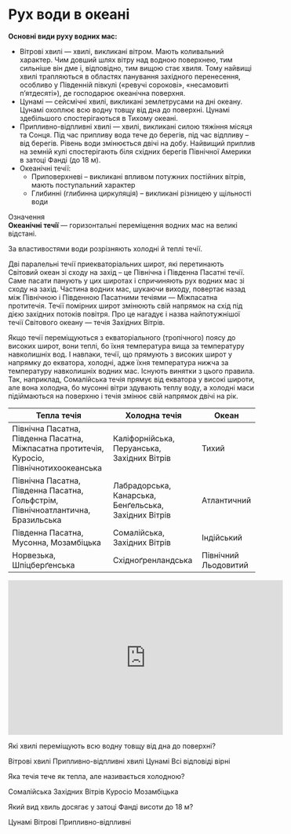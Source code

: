 Рух води в океані
=================

**Основні види руху водних мас:**
<ul>
<li><span class="p1">Вітрові хвилі</span> — хвилі, викликані вітром. Мають коливальний характер. Чим довший шлях вітру над водною поверхнею, тим сильніше він дме і, відповідно, тим вищою стає хвиля. Тому
найвищі хвилі трапляються в областях панування західного перенесення, особливо у Південній півкулі («ревучі сорокові», «несамовиті п’ятдесяті»), де господарює океанічна поверхня.
</li>
<li><span class="p1">Цунамі</span> — сейсмічні хвилі, викликані землетрусами на дні океану. Цунамі охоплює всю водну товщу від дна до поверхні. Цунамі здебільшого спостерігаються в Тихому океані.
</li>
<li><span class="p1">Припливно-відпливні хвилі</span> — хвилі, викликані силою тяжіння місяця та Сонця. Під час припливу вода тече до берегів, під час відпливу – від берегів. Рівень води змінюється двічі на добу.
Найвищий приплив на земній кулі спостерігають біля східних берегів
Північної Америки в затоці Фанді (до 18 м).
</li>
<li><span class="p1">Океанічні течії</span>:
<ul>
    <li><span class="p1">Приповерхневі</span> – викликані впливом потужних постійних вітрів, мають поступальний характер</li>
    <li><span class="p1">Глибинні</span> (глибинна циркуляція) – викликані різницею у щільності води</li>
</ul>
</ul>

<div class="eoz-wrap">
<span class="eoz">Означення</span>
<div class="eoz-text">
<b>Океанiчнi течiї</b> — горизонтальнi перемiщення водних мас на великi вiдстанi.
</div>
</div>

За властивостями води розрізняють <span class="p1">холодні</span> й <span class="p1">теплі</span> течії.

Дві паралельні течії приекваторіальних широт, які перетинають Світовий
океан зі сходу на захід – це <span class="p1">Північна</span> і <span class="p1">Південна Пасатні течії</span>.
Саме пасати панують у цих широтах і спричиняють рух водних мас зі сходу
на захід. Частина водних мас, шукаючи виходу, повертає назад між
Північною і Південною Пасатними течіями — Міжпасатна протитечія. Течії
помірних широт змінюють свій напрямок на схід під дією західних потоків
повітря. Про це нагадує і назва найпотужнішої течії Світового океану —
течія Західних Вітрів.

Якщо течії переміщуються з екваторіального (тропічного) поясу до високих
широт, вони теплі, бо їхня температура вища за температуру навколишніх
вод. І навпаки, течії, що прямують з високих широт у напрямку до
екватора, холодні, адже їхня температура нижча за температуру
навколишніх водних мас. Існують винятки з цього правила. Так, наприклад,
Сомалійська течія прямує від екватора у високі широти, але вона холодна,
бо мусонні вітри здувають теплу воду, а холодні маси підіймаються на
поверхню і течія змінює свій напрямок двічі на рік.

| Тепла течiя | Холодна течiя | Океан |
| -- | -- | -- |
| Пiвнiчна Пасатна, Пiвденна Пасатна, Мiжпасатна протитечiя, Куросiо, Пiвнiчнотихоокеанська | Калiфорнiйська, Перуанська, Захiдних Вiтрiв | Тихий |
| Пiвнiчна Пасатна, Пiвденна Пасатна, Ґольфстрiм, Пiвнiчноатлантична, Бразильська | Лабрадорська, Канарська, Бенґельська, Захiдних Вiтрiв | Атлантичний |
| Пiвденна Пасатна, Мусонна, Мозамбiцька | Сомалiйська, Захiдних Вiтрiв | Iндiйський |
| Норвезька, Шпiцберґенська | Схiдноґренландська | Пiвнiчний Льодовитий |

<div class="fluidMedia">
<iframe align="center" width="560" height="315" src="https://www.youtube.com/embed/dlC4yOtQcs8" frameborder="0" allowfullscreen></iframe>
</div>
<div class="popup">
</div>

<quiz>
<question>
<p>Які хвилі переміщують всю водну товщу від дна до поверхні?</p>
<answer>Вітрові хвилі</answer>
<answer>Припливно-відпливні хвилі</answer>
<answer correct>Цунамі</answer>
<answer>Всі відповіді вірні</answer>
</question>
<question>
<p>Яка течія тече як тепла, але називається холодною?</p>
<answer>Сомалійська</answer>
<answer>Західних Вітрів</answer>
<answer>Куросіо</answer>
<answer>Мозамбіцька</answer>
</question>
<question>
<p>Який вид хвиль досягає у затоці Фанді висоти до 18 м?</p>
<answer>Цунамі</answer>
<answer>Вітрові</answer>
<answer>Припливно-відпливні</answer>
</question>
</quiz>
